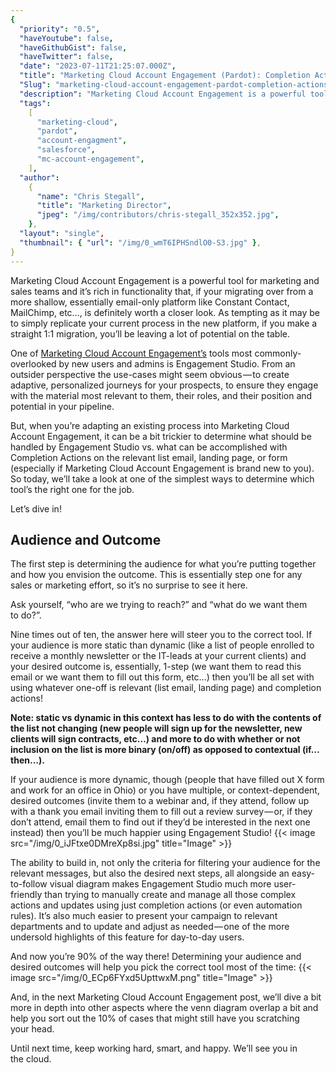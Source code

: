 ```yaml
---
{
  "priority": "0.5",
  "haveYoutube": false,
  "haveGithubGist": false,
  "haveTwitter": false,
  "date": "2023-07-11T21:25:07.000Z",
  "title": "Marketing Cloud Account Engagement (Pardot): Completion Actions vs Engagement Studio",
  "Slug": "marketing-cloud-account-engagement-pardot-completion-actions-vs-engagement-studio",
  "description": "Marketing Cloud Account Engagement is a powerful tool for marketing and sales teams and it’s rich in functionality that, if your migrating over from a more shallow, essentially email-only platform like Constant Contact, MailChimp, etc…, is definitely worth a closer look. As tempting as it may be to simply replicate your current process in the new platform, if you make a straight 1:1 migration, you’ll be leaving a lot of potential on the table..",
  "tags":
    [
      "marketing-cloud",
      "pardot",
      "account-engagment",
      "salesforce",
      "mc-account-engagement",
    ],
  "author":
    {
      "name": "Chris Stegall",
      "title": "Marketing Director",
      "jpeg": "/img/contributors/chris-stegall_352x352.jpg",
    },
  "layout": "single",
  "thumbnail": { "url": "/img/0_wmT6IPHSndlO0-S3.jpg" },
}
---
```


Marketing Cloud Account Engagement is a powerful tool for marketing and sales teams and it’s rich in functionality that, if your migrating over from a more shallow, essentially email-only platform like Constant Contact, MailChimp, etc…, is definitely worth a closer look. As tempting as it may be to simply replicate your current process in the new platform, if you make a straight 1:1 migration, you’ll be leaving a lot of potential on the table.

One of [Marketing Cloud Account Engagement’s](http://www.pardot.com) tools most commonly-overlooked by new users and admins is Engagement Studio. From an outsider perspective the use-cases might seem obvious — to create adaptive, personalized journeys for your prospects, to ensure they engage with the material most relevant to them, their roles, and their position and potential in your pipeline.

But, when you’re adapting an existing process into Marketing Cloud Account Engagement, it can be a bit trickier to determine what should be handled by Engagement Studio vs. what can be accomplished with Completion Actions on the relevant list email, landing page, or form (especially if Marketing Cloud Account Engagement is brand new to you). So today, we’ll take a look at one of the simplest ways to determine which tool’s the right one for the job.

Let’s dive in!

## Audience and Outcome

The first step is determining the audience for what you’re putting together and how you envision the outcome. This is essentially step one for any sales or marketing effort, so it’s no surprise to see it here.

Ask yourself, “who are we trying to reach?” and “what do we want them to do?”.

Nine times out of ten, the answer here will steer you to the correct tool. If your audience is more static than dynamic (like a list of people enrolled to receive a monthly newsletter or the IT-leads at your current clients) and your desired outcome is, essentially, 1-step (we want them to read this email or we want them to fill out this form, etc…) then you’ll be all set with using whatever one-off is relevant (list email, landing page) and completion actions!

**Note: static vs dynamic in this context has less to do with the contents of the list not changing (new people will sign up for the newsletter, new clients will sign contracts, etc…) and more to do with whether or not inclusion on the list is more binary (on/off) as opposed to contextual (if…then…).**

If your audience is more dynamic, though (people that have filled out X form and work for an office in Ohio) or you have multiple, or context-dependent, desired outcomes (invite them to a webinar and, if they attend, follow up with a thank you email inviting them to fill out a review survey — or, if they don’t attend, email them to find out if they’d be interested in the next one instead) then you’ll be much happier using Engagement Studio!
{{< image src="/img/0_iJFtxe0DMreXp8si.jpg" title="Image" >}}

The ability to build in, not only the criteria for filtering your audience for the relevant messages, but also the desired next steps, all alongside an easy-to-follow visual diagram makes Engagement Studio much more user-friendly than trying to manually create and manage all those complex actions and updates using just completion actions (or even automation rules). It’s also much easier to present your campaign to relevant departments and to update and adjust as needed — one of the more undersold highlights of this feature for day-to-day users.

And now you’re 90% of the way there! Determining your audience and desired outcomes will help you pick the correct tool most of the time:
{{< image src="/img/0_ECp6FYxd5UpttwxM.png" title="Image" >}}

And, in the next Marketing Cloud Account Engagement post, we’ll dive a bit more in depth into other aspects where the venn diagram overlap a bit and help you sort out the 10% of cases that might still have you scratching your head.

Until next time, keep working hard, smart, and happy. We’ll see you in the cloud.

